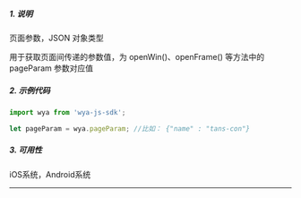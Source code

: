 ##### 1. 说明

页面参数，JSON 对象类型

用于获取页面间传递的参数值，为 openWin()、openFrame() 等方法中的 pageParam 参数对应值


##### 2. 示例代码

```javascript
import wya from 'wya-js-sdk';

let pageParam = wya.pageParam; //比如： {"name" : "tans-con"}
```
##### 3. 可用性
iOS系统，Android系统

---------